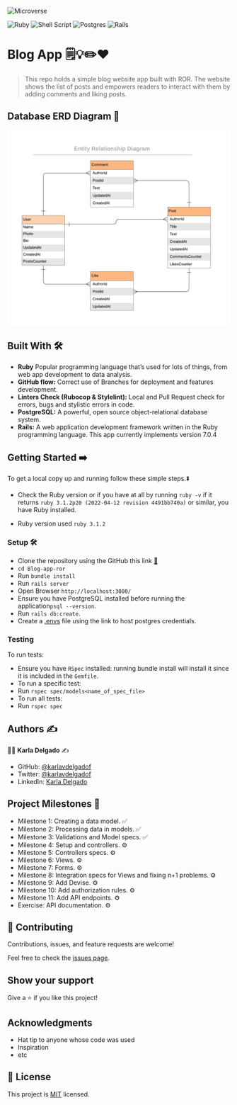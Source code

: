 ![Microverse](https://img.shields.io/badge/-Microverse-%20%236f23ff?style=for-the-badge) 

![Ruby](https://img.shields.io/badge/ruby-%23CC342D.svg?style=for-the-badge&logo=ruby&logoColor=white) ![Shell Script](https://img.shields.io/badge/shell_script-%23121011.svg?style=for-the-badge&logo=gnu-bash&logoColor=white) ![Postgres](https://img.shields.io/badge/postgres-%23316192.svg?style=for-the-badge&logo=postgresql&logoColor=white) ![Rails](https://img.shields.io/badge/rails-%23CC0000.svg?style=for-the-badge&logo=ruby-on-rails&logoColor=white)

# Blog App 🗒️💡✏️❤️

> This repo holds a simple blog website app built with ROR. The website shows the list of posts and empowers readers to interact with them by adding comments and liking posts.

## Database ERD Diagram :memo:

![](./blog_app_erd.png)


## Built With :hammer_and_wrench: 

- **Ruby** Popular programming language that’s used for lots of things, from web app development to data analysis.
- **GitHub flow:**  Correct use of Branches for deployment and features development.
- **Linters Check (Rubocop & Stylelint):** Local and Pull Request check for errors, bugs and stylistic errors in code.
- **PostgreSQL:** A powerful, open source object-relational database system.
- **Rails:** A web application development framework written in the Ruby programming language. This app currently implements version 7.0.4


## Getting Started ➡️

To get a local copy up and running follow these simple steps.:arrow_down:

- Check the Ruby version or if you have at all by running `ruby -v` if it returns  `ruby 3.1.2p20 (2022-04-12 revision 4491bb740a)` or similar, you have Ruby installed.

* Ruby version used `ruby 3.1.2`

### Setup 🛠️

- Clone the repository using the GitHub this link [🔗](https://github.com/karlavdelgadof/Blog-app-ror.git)
- `cd Blog-app-ror`
- Run `bundle install`
- Run `rails server`
- Open Browser `http://localhost:3000/`
- Ensure you have PostgreSQL installed before running the application`psql --version`.
- Run `rails db:create`.
- Create a [.envs](https://medium.com/geekculture/postgresql-rails-and-macos-16248ddcc8ba) file using the link to host postgres credentials.

### Testing

To run tests:
 - Ensure you have `RSpec` installed: running bundle install will install it since it is included in the `Gemfile`.
 - To run a specific test:
 - Run `rspec spec/models<name_of_spec_file>`
 - To run all tests:
 - Run `rspec spec`

## Authors :writing_hand:

:woman_technologist:  **Karla Delgado** :writing_hand: 

- GitHub: [@karlavdelgadof](https://github.com/karlavdelgadof)
- Twitter: [@karlavdelgadof](https://twitter.com/karlavdelgadof)
- LinkedIn: [Karla Delgado](https://www.linkedin.com/in/karla-delgado-613a32239/)


## Project Milestones 📌 

- Milestone 1: Creating a data model. ✅
- Milestone 2: Processing data in models.	✅
- Milestone 3: Validations and Model specs. ✅
- Milestone 4: Setup and controllers. ⚙️
- Milestone 5: Controllers specs. ⚙️
- Milestone 6: Views. ⚙️
- Milestone 7: Forms. ⚙️
- Milestone 8: Integration specs for Views and fixing n+1 problems. ⚙️
- Milestone 9: Add Devise. ⚙️
- Milestone 10: Add authorization rules. ⚙️
- Milestone 11: Add API endpoints. ⚙️
- Exercise: API documentation. ⚙️

## 🤝 Contributing

Contributions, issues, and feature requests are welcome!

Feel free to check the [issues page](../../issues/).

## Show your support

Give a ⭐️ if you like this project!

## Acknowledgments

- Hat tip to anyone whose code was used
- Inspiration
- etc

## 📝 License

This project is [MIT](./MIT.md) licensed.
